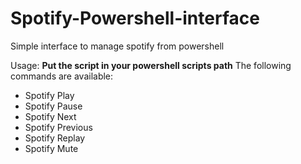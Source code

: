 # Spotify-Powershell-interface
Simple interface to manage spotify from powershell

Usage:
	**Put the script in your powershell scripts path**
	The following commands are available:

* Spotify Play
* Spotify Pause 
* Spotify Next
* Spotify Previous
* Spotify Replay 
* Spotify Mute 


